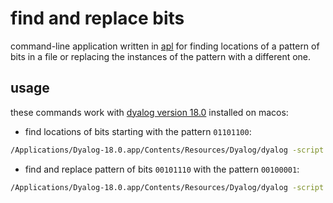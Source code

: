 # find and replace bits

command-line application written in
[apl](https://en.wikipedia.org/wiki/APL_(programming_language)) for finding
locations of a pattern of bits in a file or replacing the instances of the
pattern with a different one.

## usage

these commands work with
[dyalog version 18.0](https://www.dyalog.com/dyalog/dyalog-versions/180.htm)
installed on macos:

* find locations of bits starting with the pattern `01101100`:

```sh
/Applications/Dyalog-18.0.app/Contents/Resources/Dyalog/dyalog -script src/frb.apl f example/input_text.txt 01101100
```

* find and replace pattern of bits `00101110` with the pattern `00100001`:

```sh
/Applications/Dyalog-18.0.app/Contents/Resources/Dyalog/dyalog -script src/frb.apl fr example/input_text.txt 00101110 00100001 example/output_text.txt
```
